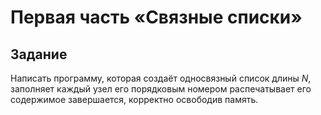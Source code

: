 # Первая часть «Связные списки»

## Задание

Написать программу, которая создаёт односвязный список длины $N$, заполняет каждый узел его порядковым номером распечатывает его содержимое завершается, корректно освободив память.
